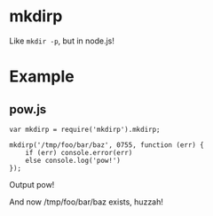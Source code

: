 mkdirp
======

Like `mkdir -p`, but in node.js!

Example
=======

pow.js
------
    var mkdirp = require('mkdirp').mkdirp;
    
    mkdirp('/tmp/foo/bar/baz', 0755, function (err) {
        if (err) console.error(err)
        else console.log('pow!')
    });

Output
    pow!

And now /tmp/foo/bar/baz exists, huzzah!
